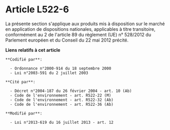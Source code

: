 # Article L522-6

La présente section s'applique aux produits mis à disposition sur le marché en application de dispositions nationales,
applicables à titre transitoire, conformément au 2 de l'article 89 du règlement (UE) n° 528/2012 du Parlement européen et du
Conseil du 22 mai 2012 précité.

**Liens relatifs à cet article**

	**Codifié par**:

	  - Ordonnance n°2000-914 du 18 septembre 2000
	  - Loi n°2003-591 du 2 juillet 2003

	**Cité par**:

	  - Décret n°2004-187 du 26 février 2004 - art. 10 (Ab)
	  - Code de l'environnement - art. R522-22 (M)
	  - Code de l'environnement - art. R522-32 (Ab)
	  - Code de l'environnement - art. R522-36 (Ab)

	**Modifié par**:

	  - Loi n°2013-619 du 16 juillet 2013 - art. 12
